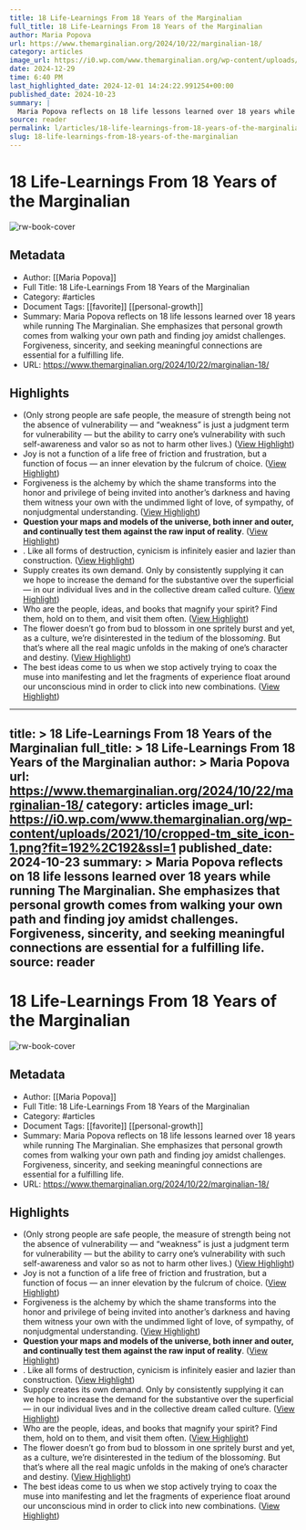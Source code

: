 ```yaml
---
title: 18 Life-Learnings From 18 Years of the Marginalian
full_title: 18 Life-Learnings From 18 Years of the Marginalian
author: Maria Popova
url: https://www.themarginalian.org/2024/10/22/marginalian-18/
category: articles
image_url: https://i0.wp.com/www.themarginalian.org/wp-content/uploads/2021/10/cropped-tm_site_icon-1.png?fit=192%2C192&ssl=1
date: 2024-12-29
time: 6:40 PM
last_highlighted_date: 2024-12-01 14:24:22.991254+00:00
published_date: 2024-10-23
summary: |
  Maria Popova reflects on 18 life lessons learned over 18 years while running The Marginalian. She emphasizes that personal growth comes from walking your own path and finding joy amidst challenges. Forgiveness, sincerity, and seeking meaningful connections are essential for a fulfilling life.
source: reader
permalink: l/articles/18-life-learnings-from-18-years-of-the-marginalian
slug: 18-life-learnings-from-18-years-of-the-marginalian
---
```

# 18 Life-Learnings From 18 Years of the Marginalian

![rw-book-cover](https://i0.wp.com/www.themarginalian.org/wp-content/uploads/2021/10/cropped-tm_site_icon-1.png?fit=192%2C192&ssl=1)

## Metadata
- Author: [[Maria Popova]]
- Full Title: 18 Life-Learnings From 18 Years of the Marginalian
- Category: #articles
- Document Tags: [[favorite]] [[personal-growth]] 
- Summary: Maria Popova reflects on 18 life lessons learned over 18 years while running The Marginalian. She emphasizes that personal growth comes from walking your own path and finding joy amidst challenges. Forgiveness, sincerity, and seeking meaningful connections are essential for a fulfilling life.
- URL: https://www.themarginalian.org/2024/10/22/marginalian-18/

## Highlights
- (Only strong people are safe people, the measure of strength being not the absence of vulnerability — and “weakness” is just a judgment term for vulnerability — but the ability to carry one’s vulnerability with such self-awareness and valor so as not to harm other lives.) ([View Highlight](https://read.readwise.io/read/01je197b3jdw12ab2x1845m4kh))
- Joy is not a function of a life free of friction and frustration, but a function of focus — an inner elevation by the fulcrum of choice. ([View Highlight](https://read.readwise.io/read/01je19ffztrgghgydp4m4ts87g))
- Forgiveness is the alchemy by which the shame transforms into the honor and privilege of being invited into another’s darkness and having them witness your own with the undimmed light of love, of sympathy, of nonjudgmental understanding. ([View Highlight](https://read.readwise.io/read/01je19gr5wxf0h8728hfz8zs7p))
- **Question your maps and models of the universe, both inner and outer, and continually test them against the raw input of reality**. ([View Highlight](https://read.readwise.io/read/01je19j7bnnqgwk5gx14tn9x6w))
- . Like all forms of destruction, cynicism is infinitely easier and lazier than construction. ([View Highlight](https://read.readwise.io/read/01je19krr40t3g91svyv2h995z))
- Supply creates its own demand. Only by consistently supplying it can we hope to increase the demand for the substantive over the superficial — in our individual lives and in the collective dream called culture. ([View Highlight](https://read.readwise.io/read/01je19mr3qsrjcpnn8xm6qf854))
- Who are the people, ideas, and books that magnify your spirit? Find them, hold on to them, and visit them often. ([View Highlight](https://read.readwise.io/read/01je19nbp84m6344tyb6ach59z))
- The flower doesn’t go from bud to blossom in one spritely burst and yet, as a culture, we’re disinterested in the tedium of the blossom*ing*. But that’s where all the real magic unfolds in the making of one’s character and destiny. ([View Highlight](https://read.readwise.io/read/01je19p1w8xx2pc4hka2ckhdhj))
- The best ideas come to us when we stop actively trying to coax the muse into manifesting and let the fragments of experience float around our unconscious mind in order to click into new combinations. ([View Highlight](https://read.readwise.io/read/01je19qcybm3hc2wnrcteq0ts7))


---
title: >
  18 Life-Learnings From 18 Years of the Marginalian
full_title: >
  18 Life-Learnings From 18 Years of the Marginalian
author: >
  Maria Popova
url: https://www.themarginalian.org/2024/10/22/marginalian-18/
category: articles
image_url: https://i0.wp.com/www.themarginalian.org/wp-content/uploads/2021/10/cropped-tm_site_icon-1.png?fit=192%2C192&ssl=1
published_date: 2024-10-23
summary: >
  Maria Popova reflects on 18 life lessons learned over 18 years while running The Marginalian. She emphasizes that personal growth comes from walking your own path and finding joy amidst challenges. Forgiveness, sincerity, and seeking meaningful connections are essential for a fulfilling life.
source: reader
---
# 18 Life-Learnings From 18 Years of the Marginalian

![rw-book-cover](https://i0.wp.com/www.themarginalian.org/wp-content/uploads/2021/10/cropped-tm_site_icon-1.png?fit=192%2C192&ssl=1)

## Metadata
- Author: [[Maria Popova]]
- Full Title: 18 Life-Learnings From 18 Years of the Marginalian
- Category: #articles
- Document Tags: [[favorite]] [[personal-growth]] 
- Summary: Maria Popova reflects on 18 life lessons learned over 18 years while running The Marginalian. She emphasizes that personal growth comes from walking your own path and finding joy amidst challenges. Forgiveness, sincerity, and seeking meaningful connections are essential for a fulfilling life.
- URL: https://www.themarginalian.org/2024/10/22/marginalian-18/

## Highlights
- (Only strong people are safe people, the measure of strength being not the absence of vulnerability — and “weakness” is just a judgment term for vulnerability — but the ability to carry one’s vulnerability with such self-awareness and valor so as not to harm other lives.) ([View Highlight](https://read.readwise.io/read/01je197b3jdw12ab2x1845m4kh))
- Joy is not a function of a life free of friction and frustration, but a function of focus — an inner elevation by the fulcrum of choice. ([View Highlight](https://read.readwise.io/read/01je19ffztrgghgydp4m4ts87g))
- Forgiveness is the alchemy by which the shame transforms into the honor and privilege of being invited into another’s darkness and having them witness your own with the undimmed light of love, of sympathy, of nonjudgmental understanding. ([View Highlight](https://read.readwise.io/read/01je19gr5wxf0h8728hfz8zs7p))
- **Question your maps and models of the universe, both inner and outer, and continually test them against the raw input of reality**. ([View Highlight](https://read.readwise.io/read/01je19j7bnnqgwk5gx14tn9x6w))
- . Like all forms of destruction, cynicism is infinitely easier and lazier than construction. ([View Highlight](https://read.readwise.io/read/01je19krr40t3g91svyv2h995z))
- Supply creates its own demand. Only by consistently supplying it can we hope to increase the demand for the substantive over the superficial — in our individual lives and in the collective dream called culture. ([View Highlight](https://read.readwise.io/read/01je19mr3qsrjcpnn8xm6qf854))
- Who are the people, ideas, and books that magnify your spirit? Find them, hold on to them, and visit them often. ([View Highlight](https://read.readwise.io/read/01je19nbp84m6344tyb6ach59z))
- The flower doesn’t go from bud to blossom in one spritely burst and yet, as a culture, we’re disinterested in the tedium of the blossom*ing*. But that’s where all the real magic unfolds in the making of one’s character and destiny. ([View Highlight](https://read.readwise.io/read/01je19p1w8xx2pc4hka2ckhdhj))
- The best ideas come to us when we stop actively trying to coax the muse into manifesting and let the fragments of experience float around our unconscious mind in order to click into new combinations. ([View Highlight](https://read.readwise.io/read/01je19qcybm3hc2wnrcteq0ts7))


